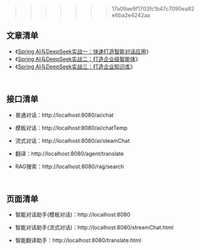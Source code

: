>>>>>>> 17a09ae9f1703fc1b47c7090ea82e6ba2e4242aa
## 文章清单
- 《[Spring AI与DeepSeek实战一：快速打造智能对话应用](https://mp.weixin.qq.com/s/Y4hRX5gmmGcSxc_YK0TAgw)》
- 《[Spring AI与DeepSeek实战二：打造企业级智能体](https://mp.weixin.qq.com/s/g73g6JpE73GcAEy8MygBlg)》
- 《[Spring AI与DeepSeek实战三：打造企业知识库](https://mp.weixin.qq.com/s/Hv11MahaaEfHJP4DEFi2tg)》

&nbsp;
## 接口清单
- 普通对话：http://localhost:8080/ai/chat
- 模板对话：http://localhost:8080/ai/chatTemp
- 流式对话：http://localhost:8080/ai/steamChat

- 翻译：http://localhost:8080/agent/translate

- RAG搜索：http://localhost:8080/rag/search

&nbsp;
## 页面清单
- 智能对话助手(模板对话)：http://localhost:8080
- 智能对话助手(流式对话)：http://localhost:8080/streamChat.html

- 智能翻译助手：http://localhost:8080/translate.html
